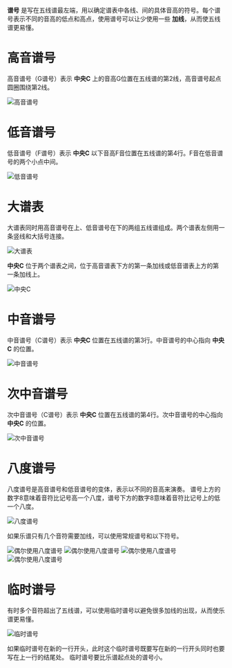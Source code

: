 **谱号** 是写在五线谱最左端，用以确定谱表中各线、间的具体音高的符号。每个谱号表示不同的音高的低点和高点，使用谱号可以让少使用一些 **加线**，从而使五线谱更易懂。

# 高音谱号

高音谱号（G谱号）表示 **中央C** 上的音高G位置在五线谱的第2线，高音谱号起点圆圈围绕第2线。

![高音谱号](https://www.pianoabrsm.com/tutorial/music-topic/assets/images/treble-clef.svg)

# 低音谱号

低音谱号（F谱号）表示 **中央C** 以下音高F音位置在五线谱的第4行。F音在低音谱号的两个小点中间。

![低音谱号](https://www.pianoabrsm.com/tutorial/music-topic/assets/images/bass-clef.svg)

# 大谱表

大谱表同时用高音谱号在上、低音谱号在下的两组五线谱组成。两个谱表左侧用一条竖线和大括号连接。

![大谱表](https://www.pianoabrsm.com/tutorial/music-topic/assets/images/grand-staff.svg)

**中央C** 位于两个谱表之间，位于高音谱表下方的第一条加线或低音谱表上方的第一条加线上。

![中央C](https://www.pianoabrsm.com/tutorial/music-topic/assets/images/grand-staff-notation.svg)

# 中音谱号

中音谱号（C谱号）表示 **中央C** 位置在五线谱的第3行。中音谱号的中心指向 **中央C** 的位置。

![中音谱号](https://www.pianoabrsm.com/tutorial/music-topic/assets/images/alto-clef.svg)

# 次中音谱号

次中音谱号（C谱号）表示 **中央C** 位置在五线谱的第4行。次中音谱号的中心指向 **中央C** 的位置。

![次中音谱号](https://www.pianoabrsm.com/tutorial/music-topic/assets/images/tenor-clef.svg)

# 八度谱号

八度谱号是高音谱号和低音谱号的变体，表示以不同的音高来演奏。 谱号上方的数字8意味着音符比记号高一个八度，谱号下方的数字8意味着音符比记号上的低一个八度。

![八度谱号](https://www.pianoabrsm.com/tutorial/music-topic/assets/images/octave-clefs.svg)

如果乐谱只有几个音符需要加线，可以使用常规谱号和以下符号。

![偶尔使用八度谱号](https://www.pianoabrsm.com/tutorial/music-topic/assets/images/quindicesima-alta.svg) ![偶尔使用八度谱号](https://www.pianoabrsm.com/tutorial/music-topic/assets/images/quindicesima-bassa.svg) 
![偶尔使用八度谱号](https://www.pianoabrsm.com/tutorial/music-topic/assets/images/ottava-alta.svg) ![偶尔使用八度谱号](https://www.pianoabrsm.com/tutorial/music-topic/assets/images/ottava-bassa.svg)

# 临时谱号

有时多个音符超出了五线谱，可以使用临时谱号以避免很多加线的出现，从而使乐谱更易懂。

![临时谱号](https://www.pianoabrsm.com/tutorial/music-topic/assets/images/clef-change.svg)

如果临时谱号在新的一行开头，此时这个临时谱号既要写在新的一行开头同时也要写在上一行的结尾处。 临时谱号要比乐谱起点处的谱号小。